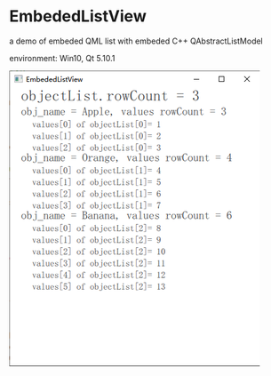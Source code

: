 # EmbededListView

a demo of embeded QML list with embeded C++ QAbstractListModel

environment: Win10, Qt 5.10.1

![](doc/result.png)